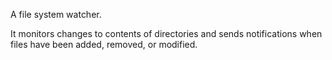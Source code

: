 A file system watcher.

It monitors changes to contents of directories and sends notifications when
files have been added, removed, or modified.
